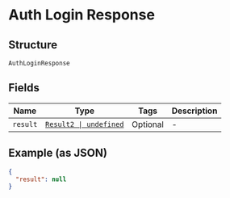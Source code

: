 
# Auth Login Response

## Structure

`AuthLoginResponse`

## Fields

| Name | Type | Tags | Description |
|  --- | --- | --- | --- |
| `result` | [`Result2 \| undefined`](../../doc/models/result-2.md) | Optional | - |

## Example (as JSON)

```json
{
  "result": null
}
```

